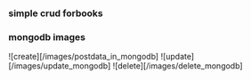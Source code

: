 ### simple crud forbooks

### mongodb images
![create][/images/postdata_in_mongodb]
![update][/images/update_mongodb]
![delete][/images/delete_mongodb]
